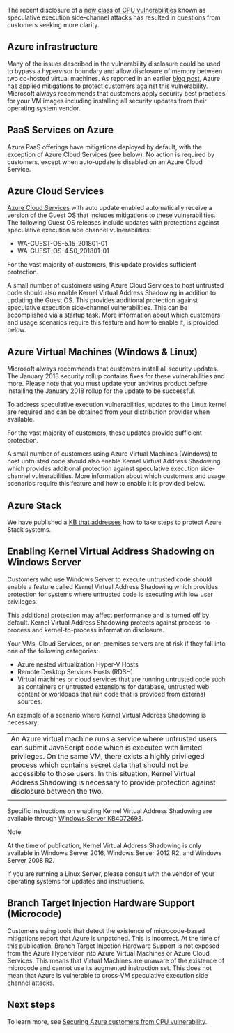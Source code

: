 
 
The recent disclosure of a [new class of CPU vulnerabilities](https://portal.msrc.microsoft.com/en-US/security-guidance/advisory/ADV180002) known as speculative execution side-channel attacks has resulted in questions from customers seeking more clarity. 

 
## Azure infrastructure

Many of the issues described in the vulnerability disclosure could be used to bypass a hypervisor boundary and allow disclosure of memory between two co-hosted virtual machines. As reported in an earlier [blog post](https://azure.microsoft.com/blog/securing-azure-customers-from-cpu-vulnerability/), Azure has applied mitigations to protect customers against this vulnerability.  Microsoft always recommends that customers apply security best practices for your VM images including installing all security updates from their operating system vendor.

## PaaS Services on Azure

Azure PaaS offerings have mitigations deployed by default, with the exception of Azure Cloud Services (see below). No action is required by customers, except when auto-update is disabled on an Azure Cloud Service. 

## Azure Cloud Services

[Azure Cloud Services](https://azure.microsoft.com/services/cloud-services/) with auto update enabled automatically receive a version of the Guest OS that includes mitigations to these vulnerabilities. The following Guest OS releases include updates with protections against speculative execution side channel vulnerabilities:

* WA-GUEST-OS-5.15_201801-01
* WA-GUEST-OS-4.50_201801-01


For the vast majority of customers, this update provides sufficient protection. 

A small number of customers using Azure Cloud Services to host untrusted code should also enable Kernel Virtual Address Shadowing in addition to updating the Guest OS. This provides additional protection against speculative execution side-channel vulnerabilities. This can be accomplished via a startup task. More information about which customers and usage scenarios require this feature and how to enable it, is provided below.


## Azure Virtual Machines (Windows & Linux)

Microsoft always recommends that customers install all security updates. The January 2018 security rollup contains fixes for these vulnerabilities and more. Please note that you must update your antivirus product before installing the January 2018 rollup for the update to be successful.

To address speculative execution vulnerabilities, updates to the Linux kernel are required and can be obtained from your distribution provider when available. 

For the vast majority of customers, these updates provide sufficient protection. 

A small number of customers using Azure Virtual Machines (Windows) to host untrusted code should also enable Kernel Virtual Address Shadowing which provides additional protection against speculative execution side-channel vulnerabilities.  More information about which customers and usage scenarios require this feature and how to enable it is provided below.

## Azure Stack

We have published a [KB that addresses](https://support.microsoft.com/help/4073418) how to take steps to protect Azure Stack systems.


## Enabling Kernel Virtual Address Shadowing on Windows Server

Customers who use Windows Server to execute untrusted code should enable a feature called Kernel Virtual Address Shadowing which provides protection for systems where untrusted code is executing with low user privileges.

This additional protection may affect performance and is turned off by default. Kernel Virtual Address Shadowing protects against process-to-process and kernel-to-process information disclosure.

Your VMs, Cloud Services, or on-premises servers are at risk if they fall into one of the following categories:

* Azure nested virtualization Hyper-V Hosts
* Remote Desktop Services Hosts (RDSH)
* Virtual machines or cloud services that are running untrusted code such as containers or untrusted extensions for database, untrusted web content or workloads that run code that is provided from external sources.

An example of a scenario where Kernel Virtual Address Shadowing is necessary: 

|     |
|-----|
|An Azure virtual machine runs a service where untrusted users can submit JavaScript code which is executed with limited privileges. On the same VM, there exists a highly privileged process which contains secret data that should not be accessible to those users. In this situation, Kernel Virtual Address Shadowing is necessary to provide protection against disclosure between the two.|
|     | 

Specific instructions on enabling Kernel Virtual Address Shadowing are available through [Windows Server KB4072698](https://support.microsoft.com/help/4072698/windows-server-guidance-to-protect-against-the-speculative-execution).


> [!NOTE]
> At the time of publication, Kernel Virtual Address Shadowing is only available in Windows Server 2016, Windows Server 2012 R2, and Windows Server 2008 R2.  
>
>

If you are running a Linux Server, please consult with the vendor of your operating systems for updates and instructions.

## Branch Target Injection Hardware Support (Microcode)

Customers using tools that detect the existence of microcode-based mitigations report that Azure is unpatched. This is incorrect. At the time of this publication, Branch Target Injection Hardware Support is not exposed from the Azure Hypervisor into Azure Virtual Machines or Azure Cloud Services. This means that Virtual Machines are unaware of the existence of microcode and cannot use its augmented instruction set. This does not mean that Azure is vulnerable to cross-VM speculative execution side channel attacks.
 
## Next steps

To learn more, see [Securing Azure customers from CPU vulnerability](https://azure.microsoft.com/blog/securing-azure-customers-from-cpu-vulnerability/).
